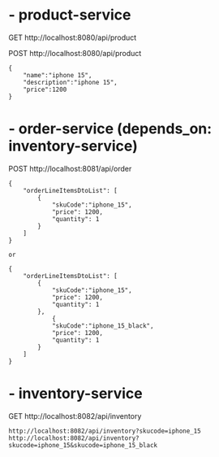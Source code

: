 
# - product-service

GET http://localhost:8080/api/product

POST http://localhost:8080/api/product

    {
        "name":"iphone 15",
        "description":"iphone 15",
        "price":1200
    }




# - order-service (depends_on: inventory-service)

POST http://localhost:8081/api/order

    {
        "orderLineItemsDtoList": [
            {
                "skuCode":"iphone_15",
                "price": 1200,
                "quantity": 1
            }
        ]
    }

    or

    {
        "orderLineItemsDtoList": [
            {
                "skuCode":"iphone_15",
                "price": 1200,
                "quantity": 1
            },
                {
                "skuCode":"iphone_15_black",
                "price": 1200,
                "quantity": 1
            }
        ]
    }



# - inventory-service

GET http://localhost:8082/api/inventory

	http://localhost:8082/api/inventory?skucode=iphone_15
	http://localhost:8082/api/inventory?skucode=iphone_15&skucode=iphone_15_black